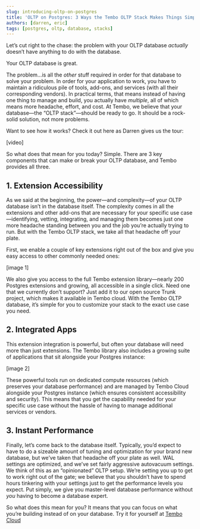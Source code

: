 ```yaml
---
slug: introducing-oltp-on-postgres
title: 'OLTP on Postgres: 3 Ways the Tembo OLTP Stack Makes Things Simple'
authors: [darren, eric]
tags: [postgres, oltp, database, stacks]
---
```


Let’s cut right to the chase: the problem with your OLTP database _actually_ doesn’t have anything to do with the database.

Your OLTP database is great. 

The problem…is all the _other_ stuff required in order for that database to solve your problem. In order for your application to work, you have to maintain a ridiculous pile of tools, add-ons, and services (with all their corresponding vendors). In practical terms, that means instead of having one thing to manage and build, you actually have _multiple_, all of which means more headache, effort, and cost. At Tembo, we believe that your database—the “OLTP stack”—should be ready to go. It should be a rock-solid solution, not more problems. 

Want to see how it works? Check it out here as Darren gives us the tour:

[video]

So what does that mean for you today? Simple. There are 3 key components that can make or break your OLTP database, and Tembo provides all three.



## 1. Extension Accessibility

As we said at the beginning, the power—and complexity—of your OLTP database isn’t in the database itself. The complexity comes in all the extensions and other add-ons that are necessary for your specific use case—identifying, vetting, integrating, and managing them becomes just one more headache standing between you and the job you’re actually trying to run. But with the Tembo OLTP stack, we take all that headache off your plate. 

First, we enable a couple of key extensions right out of the box and give you easy access to other commonly needed ones: 

[image 1]

We also give you access to the full Tembo extension library—nearly 200 Postgres extensions and growing, all accessible in a single click. Need one that we currently don’t support? Just add it to our open source Trunk project, which makes it available in Tembo cloud. With the Tembo OLTP database, it’s simple for you to customize your stack to the exact use case you need. 



## 2. Integrated Apps

This extension integration is powerful, but often your database will need more than just extensions. The Tembo library also includes a growing suite of applications that sit alongside your Postgres instance:

[image 2]

These powerful tools run on dedicated compute resources (which preserves your database performance) and are managed by Tembo Cloud alongside your Postgres instance (which ensures consistent accessibility and security). This means that you get the capability needed for your specific use case without the hassle of having to manage additional services or vendors. 

 
## 3. Instant Performance

Finally, let’s come back to the database itself. Typically, you’d expect to have to do a sizeable amount of tuning and optimization for your brand new database, but we’ve taken that headache off your plate as well. WAL settings are optimized, and we’ve set fairly aggressive autovacuum settings. We think of this as an “opinionated” OLTP setup. We’re setting you up to get to work right out of the gate; we believe that you shouldn’t have to spend hours tinkering with your settings just to get the performance levels you expect. Put simply, we give you master-level database performance without _you_ having to become a database expert. 

So what does this mean for you? It means that you can focus on what you’re building instead of on your database. Try it for yourself at [Tembo Cloud](https://cloud.tembo.io)
